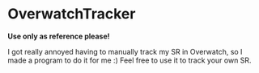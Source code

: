 # OverwatchTracker

**Use only as reference please!**

I got really annoyed having to manually track my SR in Overwatch, so I made a program to do it for me :)
Feel free to use it to track your own SR.
